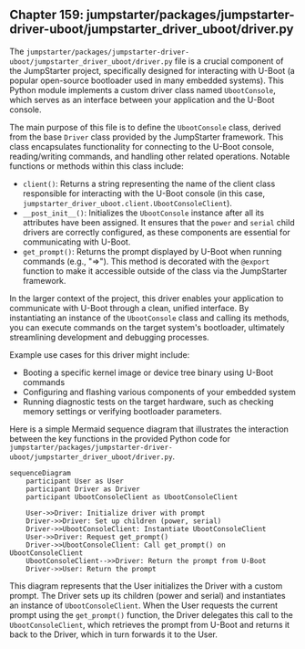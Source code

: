 ## Chapter 159: jumpstarter/packages/jumpstarter-driver-uboot/jumpstarter_driver_uboot/driver.py

 The `jumpstarter/packages/jumpstarter-driver-uboot/jumpstarter_driver_uboot/driver.py` file is a crucial component of the JumpStarter project, specifically designed for interacting with U-Boot (a popular open-source bootloader used in many embedded systems). This Python module implements a custom driver class named `UbootConsole`, which serves as an interface between your application and the U-Boot console.

   The main purpose of this file is to define the `UbootConsole` class, derived from the base `Driver` class provided by the JumpStarter framework. This class encapsulates functionality for connecting to the U-Boot console, reading/writing commands, and handling other related operations. Notable functions or methods within this class include:

   - `client()`: Returns a string representing the name of the client class responsible for interacting with the U-Boot console (in this case, `jumpstarter_driver_uboot.client.UbootConsoleClient`).
   - `__post_init__()`: Initializes the `UbootConsole` instance after all its attributes have been assigned. It ensures that the `power` and `serial` child drivers are correctly configured, as these components are essential for communicating with U-Boot.
   - `get_prompt()`: Returns the prompt displayed by U-Boot when running commands (e.g., "=>"). This method is decorated with the `@export` function to make it accessible outside of the class via the JumpStarter framework.

   In the larger context of the project, this driver enables your application to communicate with U-Boot through a clean, unified interface. By instantiating an instance of the `UbootConsole` class and calling its methods, you can execute commands on the target system's bootloader, ultimately streamlining development and debugging processes.

   Example use cases for this driver might include:
   - Booting a specific kernel image or device tree binary using U-Boot commands
   - Configuring and flashing various components of your embedded system
   - Running diagnostic tests on the target hardware, such as checking memory settings or verifying bootloader parameters.

 Here is a simple Mermaid sequence diagram that illustrates the interaction between the key functions in the provided Python code for `jumpstarter/packages/jumpstarter-driver-uboot/jumpstarter_driver_uboot/driver.py`.

```mermaid
sequenceDiagram
    participant User as User
    participant Driver as Driver
    participant UbootConsoleClient as UbootConsoleClient

    User->>Driver: Initialize driver with prompt
    Driver->>Driver: Set up children (power, serial)
    Driver->>UbootConsoleClient: Instantiate UbootConsoleClient
    User->>Driver: Request get_prompt()
    Driver->>UbootConsoleClient: Call get_prompt() on UbootConsoleClient
    UbootConsoleClient-->>Driver: Return the prompt from U-Boot
    Driver->>User: Return the prompt
```

This diagram represents that the User initializes the Driver with a custom prompt. The Driver sets up its children (power and serial) and instantiates an instance of `UbootConsoleClient`. When the User requests the current prompt using the `get_prompt()` function, the Driver delegates this call to the `UbootConsoleClient`, which retrieves the prompt from U-Boot and returns it back to the Driver, which in turn forwards it to the User.